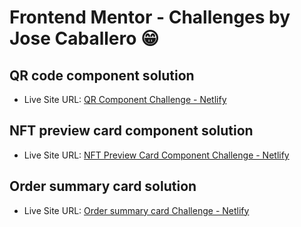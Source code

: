# Frontend Mentor - Challenges by Jose Caballero 😁

## QR code component solution

- Live Site URL: [QR Component Challenge - Netlify](https://qrcodecomponent-challenge.netlify.app/)

## NFT preview card component solution

- Live Site URL: [NFT Preview Card Component Challenge - Netlify](https://nftpreviewcardcomponent-challenge.netlify.app/)

## Order summary card solution

- Live Site URL: [Order summary card Challenge - Netlify](https://ordersummarycard-challenge.netlify.app/)
